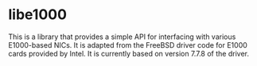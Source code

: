 # libe1000

This is a library that provides a simple API for interfacing with various E1000-based NICs.
It is adapted from the FreeBSD driver code for E1000 cards provided by Intel.
It is currently based on version 7.7.8 of the driver.
